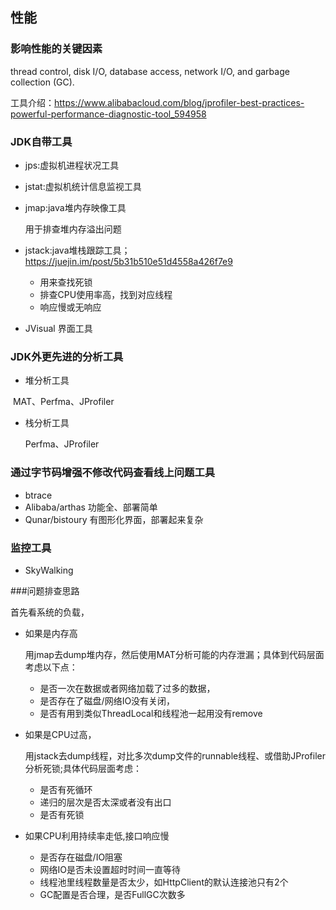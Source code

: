 ## 性能

### 影响性能的关键因素

thread control, disk I/O, database access, network I/O, and garbage collection (GC).

工具介绍：https://www.alibabacloud.com/blog/jprofiler-best-practices-powerful-performance-diagnostic-tool_594958

### JDK自带工具

- jps:虚拟机进程状况工具

- jstat:虚拟机统计信息监视工具

- jmap:java堆内存映像工具

  用于排查堆内存溢出问题

- jstack:java堆栈跟踪工具；https://juejin.im/post/5b31b510e51d4558a426f7e9

  - 用来查找死锁
  - 排查CPU使用率高，找到对应线程
  - 响应慢或无响应

- JVisual 界面工具

### JDK外更先进的分析工具

- 堆分析工具

​       MAT、Perfma、JProfiler

- 栈分析工具

  Perfma、JProfiler

### 通过字节码增强不修改代码查看线上问题工具

- btrace
- Alibaba/arthas  功能全、部署简单
- Qunar/bistoury  有图形化界面，部署起来复杂

### 监控工具

- SkyWalking

###问题排查思路

首先看系统的负载，

- 如果是内存高

  用jmap去dump堆内存，然后使用MAT分析可能的内存泄漏；具体到代码层面考虑以下点：

  - 是否一次在数据或者网络加载了过多的数据，
  - 是否存在了磁盘/网络IO没有关闭，
  - 是否有用到类似ThreadLocal和线程池一起用没有remove

- 如果是CPU过高，

  用jstack去dump线程，对比多次dump文件的runnable线程、或借助JProfiler分析死锁;具体代码层面考虑：

  - 是否有死循环
  - 递归的层次是否太深或者没有出口
  - 是否有死锁

- 如果CPU利用持续率走低,接口响应慢 

  - 是否存在磁盘/IO阻塞
  - 网络IO是否未设置超时时间一直等待
  - 线程池里线程数量是否太少，如HttpClient的默认连接池只有2个
  - GC配置是否合理，是否FullGC次数多